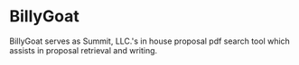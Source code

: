 # BillyGoat
BillyGoat serves as Summit, LLC.'s in house proposal pdf search tool which assists in proposal retrieval and writing.
